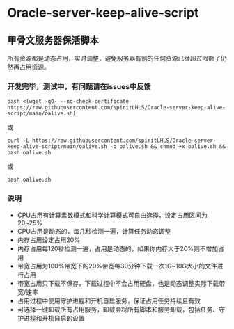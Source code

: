 # Oracle-server-keep-alive-script

## 甲骨文服务器保活脚本

所有资源都是动态占用，实时调整，避免服务器有别的任何资源已经超过限额了仍然再占用资源。

### 开发完毕，测试中，有问题请在issues中反馈

```
bash <(wget -qO- --no-check-certificate https://raw.githubusercontent.com/spiritLHLS/Oracle-server-keep-alive-script/main/oalive.sh)
```

或

```
curl -L https://raw.githubusercontent.com/spiritLHLS/Oracle-server-keep-alive-script/main/oalive.sh -o oalive.sh && chmod +x oalive.sh && bash oalive.sh
```

或

```
bash oalive.sh
```

### 说明

- CPU占用有计算素数模式和科学计算模式可自由选择，设定占用区间为20~25%
- CPU占用是动态的，每几秒检测一遍，计算任务动态调整
- 内存占用设定占用20%
- 内存占用每120秒检测一遍，占用是动态的，如果你内存大于20%则不增加占用
- 带宽占用为100%带宽下的20%带宽每30分钟下载一次1G~10G大小的文件进行占用
- 带宽占用只下载不保存，下载过程中不会占用硬盘，也是动态调整实际下载带宽/速率
- 占用过程中使用守护进程和开机自启服务，保证占用任务持续且有效
- 可选择一键卸载所有占用服务，卸载会将所有脚本和服务卸载，包括任务、守护进程和开机自启的设置
